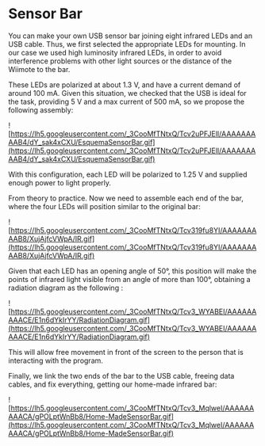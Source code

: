 # Sensor Bar #

You can make your own USB sensor bar joining eight infrared LEDs and an USB cable. Thus, we first selected the appropriate LEDs for mounting. In our case we used high luminosity infrared LEDs, in order to avoid interference problems with other light sources or the distance of the Wiimote to the bar.

These LEDs are polarized at about 1.3 V, and have a current demand of around 100 mA. Given this situation, we checked that the USB is ideal for the task, providing 5 V and a max current of 500 mA, so we propose the following assembly:

![https://lh5.googleusercontent.com/_3CooMfTNtxQ/Tcv2uPFJElI/AAAAAAAAAB4/dY_sak4xCXU/EsquemaSensorBar.gif](https://lh5.googleusercontent.com/_3CooMfTNtxQ/Tcv2uPFJElI/AAAAAAAAAB4/dY_sak4xCXU/EsquemaSensorBar.gif)

With this configuration, each LED will be polarized to 1.25 V and supplied enough power to light properly.

From theory to practice. Now we need to assemble each end of the bar, where the four LEDs will position similar to the original bar:

![https://lh5.googleusercontent.com/_3CooMfTNtxQ/Tcv319fu8YI/AAAAAAAAAB8/XujAjfcVWpA/IR.gif](https://lh5.googleusercontent.com/_3CooMfTNtxQ/Tcv319fu8YI/AAAAAAAAAB8/XujAjfcVWpA/IR.gif)

Given that each LED has an opening angle of 50°, this position will make the points of infrared light visible from an angle of more than 100°, obtaining a radiation diagram as the following :

![https://lh5.googleusercontent.com/_3CooMfTNtxQ/Tcv3_WYABEI/AAAAAAAAACE/E1n6dYkIrYY/RadiationDiagram.gif](https://lh5.googleusercontent.com/_3CooMfTNtxQ/Tcv3_WYABEI/AAAAAAAAACE/E1n6dYkIrYY/RadiationDiagram.gif)

This will allow free movement in front of the screen to the person that is interacting with the program.

Finally, we link the two ends of the bar to the USB cable, freeing data cables, and fix everything, getting our home-made infrared bar:

![https://lh5.googleusercontent.com/_3CooMfTNtxQ/Tcv3_MqlweI/AAAAAAAAACA/gPOLptWnBb8/Home-MadeSensorBar.gif](https://lh5.googleusercontent.com/_3CooMfTNtxQ/Tcv3_MqlweI/AAAAAAAAACA/gPOLptWnBb8/Home-MadeSensorBar.gif)
